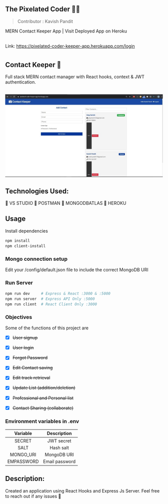 ## The Pixelated Coder  :man_technologist:

> Contributor : Kavish Pandit 

MERN Contact Keeper App | Visit  Deployed  App on Heroku<br><br>

Link: https://pixelated-coder-keeper-app.herokuapp.com/login

# <h2>Contact Keeper :ledger:</h2>

Full stack MERN contact manager with React hooks, context & JWT authentication.<br>
<br>

<img src="https://github.com/beastgetssavvy13/pixelated-contact-keeper/blob/master/client/Cap.JPG"/>
<br>


## Technologies Used: 
:electric_plug: VS STUDIO :electric_plug: POSTMAN :electric_plug: MONGODBATLAS :electric_plug: HEROKU <br>


## Usage

Install dependencies

```bash
npm install
npm client-install
```

### Mongo connection setup

Edit your /config/default.json file to include the correct MongoDB URI

### Run Server

```bash
npm run dev     # Express & React :3000 & :5000
npm run server  # Express API Only :5000
npm run client  # React Client Only :3000
```

### Objectives

Some of the functions of this project are 

- [X] ~~User signup~~
- [X] ~~User login~~
- [X] ~~Forgot Password~~
- [X] ~~Edit Contact saving~~
- [X] ~~Edit track retrieval~~
- [X] ~~Update List (addition/deletion)~~
- [X] ~~Professional and Personal list~~
- [X] ~~Contact Sharing (collaborate)~~


### Environment variables in .env

| Variable | Description |
|:--------:|:------------:|
| SECRET | JWT secret |
| SALT | Hash salt |
| MONGO_URI | MongoDB URI |
| EMPASSWORD | Email password |

## Description: 
Created an application using React Hooks and Express Js Server. Feel free to reach out if any issues :raised_hands:
